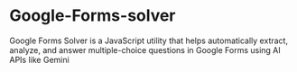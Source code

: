 # Google-Forms-solver
Google Forms Solver is a JavaScript utility that helps automatically extract, analyze, and answer multiple-choice questions in Google Forms using AI APIs like Gemini

